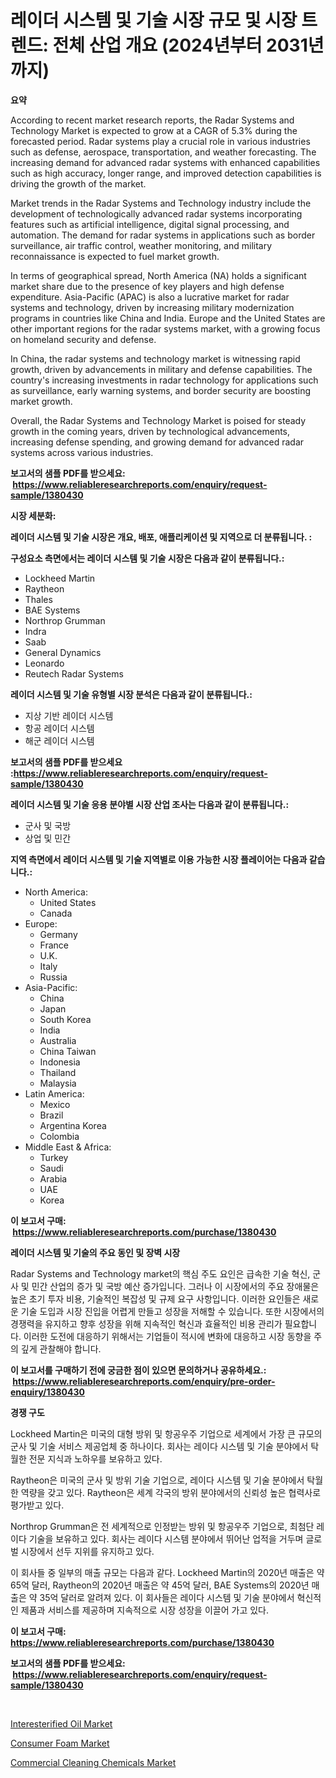 <p><h1>레이더 시스템 및 기술 시장 규모 및 시장 트렌드: 전체 산업 개요 (2024년부터 2031년까지)</h1></p><p><strong>요약</strong></p>
<p><p>According to recent market research reports, the Radar Systems and Technology Market is expected to grow at a CAGR of 5.3% during the forecasted period. Radar systems play a crucial role in various industries such as defense, aerospace, transportation, and weather forecasting. The increasing demand for advanced radar systems with enhanced capabilities such as high accuracy, longer range, and improved detection capabilities is driving the growth of the market.</p><p>Market trends in the Radar Systems and Technology industry include the development of technologically advanced radar systems incorporating features such as artificial intelligence, digital signal processing, and automation. The demand for radar systems in applications such as border surveillance, air traffic control, weather monitoring, and military reconnaissance is expected to fuel market growth.</p><p>In terms of geographical spread, North America (NA) holds a significant market share due to the presence of key players and high defense expenditure. Asia-Pacific (APAC) is also a lucrative market for radar systems and technology, driven by increasing military modernization programs in countries like China and India. Europe and the United States are other important regions for the radar systems market, with a growing focus on homeland security and defense.</p><p>In China, the radar systems and technology market is witnessing rapid growth, driven by advancements in military and defense capabilities. The country's increasing investments in radar technology for applications such as surveillance, early warning systems, and border security are boosting market growth.</p><p>Overall, the Radar Systems and Technology Market is poised for steady growth in the coming years, driven by technological advancements, increasing defense spending, and growing demand for advanced radar systems across various industries.</p></p>
<p><strong>보고서의 샘플 PDF를 받으세요: &nbsp;<a href="https://www.reliableresearchreports.com/enquiry/request-sample/1380430">https://www.reliableresearchreports.com/enquiry/request-sample/1380430</a></strong></p>
<p><strong>시장 세분화:</strong></p>
<p><strong> 레이더 시스템 및 기술 시장은 개요, 배포, 애플리케이션 및 지역으로 더 분류됩니다. :</strong></p>
<p><strong>구성요소 측면에서는 레이더 시스템 및 기술 시장은 다음과 같이 분류됩니다.:</strong></p>
<p><ul><li>Lockheed Martin</li><li>Raytheon</li><li>Thales</li><li>BAE Systems</li><li>Northrop Grumman</li><li>Indra</li><li>Saab</li><li>General Dynamics</li><li>Leonardo</li><li>Reutech Radar Systems</li></ul></p>
<p><strong> 레이더 시스템 및 기술 유형별 시장 분석은 다음과 같이 분류됩니다.:</strong></p>
<p><ul><li>지상 기반 레이더 시스템</li><li>항공 레이더 시스템</li><li>해군 레이더 시스템</li></ul></p>
<p><strong>보고서의 샘플 PDF를 받으세요 :<a href="https://www.reliableresearchreports.com/enquiry/request-sample/1380430">https://www.reliableresearchreports.com/enquiry/request-sample/1380430</a></strong></p>
<p><strong> 레이더 시스템 및 기술 응용 분야별 시장 산업 조사는 다음과 같이 분류됩니다.:</strong></p>
<p><ul><li>군사 및 국방</li><li>상업 및 민간</li></ul></p>
<p><strong>지역 측면에서 레이더 시스템 및 기술 지역별로 이용 가능한 시장 플레이어는 다음과 같습니다.:</strong></p>
<p><ul>
    <li>
        North America:
        <ul>
            <li>United States</li>
            <li>Canada</li>
        </ul>
    </li>
    <li>
        Europe:
        <ul>
            <li>Germany</li>
            <li>France</li>
            <li>U.K.</li>
            <li>Italy</li>
            <li>Russia</li>
        </ul>
    </li>
    <li>
        Asia-Pacific:
        <ul>
            <li>China</li>
            <li>Japan</li>
            <li>South Korea</li>
            <li>India</li>
            <li>Australia</li>
            <li>China Taiwan</li>
            <li>Indonesia</li>
            <li>Thailand</li>
            <li>Malaysia</li>
        </ul>
    </li>
    <li>
        Latin America:
        <ul>
            <li>Mexico</li>
            <li>Brazil</li>
            <li>Argentina Korea</li>
            <li>Colombia</li>
        </ul>
    </li>
    <li>
        Middle East & Africa:
        <ul>
            <li>Turkey</li>
            <li>Saudi</li>
            <li>Arabia</li>
            <li>UAE</li>
            <li>Korea</li>
        </ul>
    </li>
    </ul></p>
<p><strong>이 보고서 구매: &nbsp;<a href="https://www.reliableresearchreports.com/purchase/1380430">https://www.reliableresearchreports.com/purchase/1380430</a></strong></p>
<p><strong>레이더 시스템 및 기술의 주요 동인 및 장벽 시장</strong></p>
<p><p>Radar Systems and Technology market의 핵심 주도 요인은 급속한 기술 혁신, 군사 및 민간 산업의 증가 및 국방 예산 증가입니다. 그러나 이 시장에서의 주요 장애물은 높은 초기 투자 비용, 기술적인 복잡성 및 규제 요구 사항입니다. 이러한 요인들은 새로운 기술 도입과 시장 진입을 어렵게 만들고 성장을 저해할 수 있습니다. 또한 시장에서의 경쟁력을 유지하고 향후 성장을 위해 지속적인 혁신과 효율적인 비용 관리가 필요합니다. 이러한 도전에 대응하기 위해서는 기업들이 적시에 변화에 대응하고 시장 동향을 주의 깊게 관찰해야 합니다.</p></p>
<p><strong>이 보고서를 구매하기 전에 궁금한 점이 있으면 문의하거나 공유하세요.: &nbsp;<a href="https://www.reliableresearchreports.com/enquiry/pre-order-enquiry/1380430">https://www.reliableresearchreports.com/enquiry/pre-order-enquiry/1380430</a></strong></p>
<p><strong>경쟁 구도</strong></p>
<p><p>Lockheed Martin은 미국의 대형 방위 및 항공우주 기업으로 세계에서 가장 큰 규모의 군사 및 기술 서비스 제공업체 중 하나이다. 회사는 레이다 시스템 및 기술 분야에서 탁월한 전문 지식과 노하우를 보유하고 있다.</p><p>Raytheon은 미국의 군사 및 방위 기술 기업으로, 레이다 시스템 및 기술 분야에서 탁월한 역량을 갖고 있다. Raytheon은 세계 각국의 방위 분야에서의 신뢰성 높은 협력사로 평가받고 있다.</p><p>Northrop Grumman은 전 세계적으로 인정받는 방위 및 항공우주 기업으로, 최첨단 레이다 기술을 보유하고 있다. 회사는 레이다 시스템 분야에서 뛰어난 업적을 거두며 글로벌 시장에서 선두 지위를 유지하고 있다.</p><p>이 회사들 중 일부의 매출 규모는 다음과 같다. Lockheed Martin의 2020년 매출은 약 65억 달러, Raytheon의 2020년 매출은 약 45억 달러, BAE Systems의 2020년 매출은 약 35억 달러로 알려져 있다. 이 회사들은 레이다 시스템 및 기술 분야에서 혁신적인 제품과 서비스를 제공하며 지속적으로 시장 성장을 이끌어 가고 있다.</p></p>
<p><strong>이 보고서 구매: &nbsp; <a href="https://www.reliableresearchreports.com/purchase/1380430">https://www.reliableresearchreports.com/purchase/1380430</a></strong></p>
<p><strong>보고서의 샘플 PDF를 받으세요: &nbsp;<a href="https://www.reliableresearchreports.com/enquiry/request-sample/1380430">https://www.reliableresearchreports.com/enquiry/request-sample/1380430</a></strong><strong></strong></p>
<p>&nbsp;</p>
<p><p><a href="https://github.com/globismark/Market-Research-Report-List-2/blob/main/interesterified-oil-market.md">Interesterified Oil Market</a></p><p><a href="https://github.com/timeliteaut/Market-Research-Report-List-1/blob/main/consumer-foam-market.md">Consumer Foam Market</a></p><p><a href="https://github.com/bobicer/Market-Research-Report-List-2/blob/main/commercial-cleaning-chemicals-market.md">Commercial Cleaning Chemicals Market</a></p></p>
